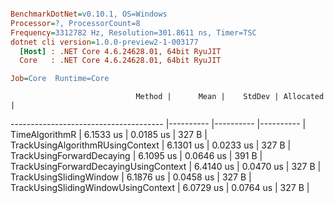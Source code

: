 ``` ini

BenchmarkDotNet=v0.10.1, OS=Windows
Processor=?, ProcessorCount=8
Frequency=3312782 Hz, Resolution=301.8611 ns, Timer=TSC
dotnet cli version=1.0.0-preview2-1-003177
  [Host] : .NET Core 4.6.24628.01, 64bit RyuJIT
  Core   : .NET Core 4.6.24628.01, 64bit RyuJIT

Job=Core  Runtime=Core  

```
                                Method |      Mean |    StdDev | Allocated |
-------------------------------------- |---------- |---------- |---------- |
                        TimeAlgorithmR | 6.1533 us | 0.0185 us |     327 B |
      TrackUsingAlgorithmRUsingContext | 6.1301 us | 0.0233 us |     327 B |
             TrackUsingForwardDecaying | 6.1095 us | 0.0646 us |     391 B |
 TrackUsingForwardDecayingUsingContext | 6.4140 us | 0.0470 us |     327 B |
               TrackUsingSlidingWindow | 6.1876 us | 0.0458 us |     327 B |
   TrackUsingSlidingWindowUsingContext | 6.0729 us | 0.0764 us |     327 B |
